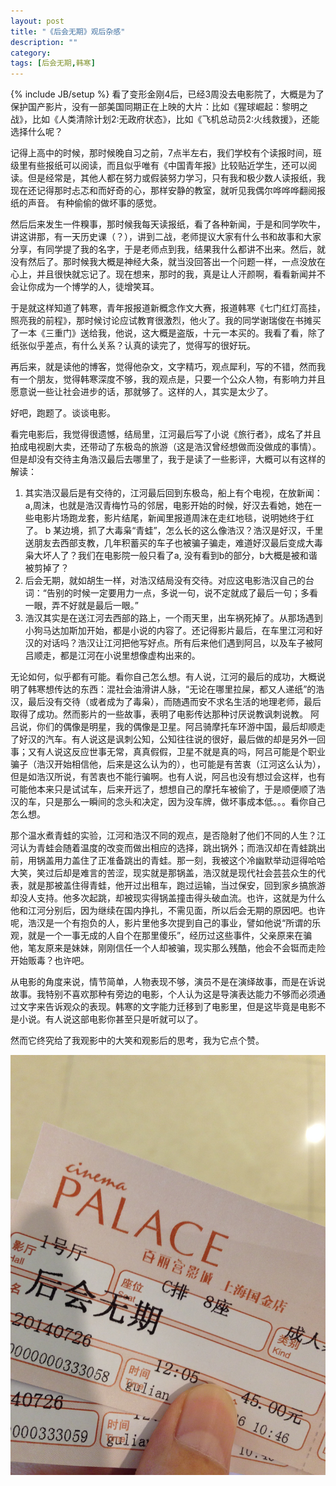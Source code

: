 ```yaml
---
layout: post
title: "《后会无期》观后杂感"
description: ""
category: 
tags: [后会无期,韩寒]
---
```

{% include JB/setup %}
看了变形金刚4后，已经3周没去电影院了，大概是为了保护国产影片，没有一部美国同期正在上映的大片：比如《猩球崛起：黎明之战》，比如《人类清除计划2:无政府状态》，比如《飞机总动员2:火线救援》，还能选择什么呢？   

记得上高中的时候，那时候晚自习之前，7点半左右，我们学校有个读报时间，班级里有些报纸可以阅读，而且似乎唯有《中国青年报》比较贴近学生，还可以阅读。但是经常是，其他人都在努力或假装努力学习，只有我和极少数人读报纸，我现在还记得那时忐忑和而好奇的心，那样安静的教室，就听见我偶尔哗哗哗翻阅报纸的声音。 有种偷偷的做坏事的感觉。   

然后后来发生一件糗事，那时候我每天读报纸，看了各种新闻，于是和同学吹牛，讲这讲那，有一天历史课（？），讲到二战，老师提议大家有什么书和故事和大家分享，有同学提了我的名字，于是老师点到我，结果我什么都讲不出来。然后，就没有然后了。那时候我大概是神经大条，就当没回答出一个问题一样，一点没放在心上，并且很快就忘记了。现在想来，那时的我，真是让人汗颜啊，看看新闻并不会让你成为一个博学的人，徒增笑耳。   

于是就这样知道了韩寒，青年报报道新概念作文大赛，报道韩寒《七门红灯高挂，照亮我的前程》，那时候讨论应试教育很激烈，他火了。我的同学谢瑞俊在书摊买了一本《三重门》送给我，他说，这大概是盗版，十元一本买的。我看了看，除了纸张似乎差点，有什么关系？认真的读完了，觉得写的很好玩。   

再后来，就是读他的博客，觉得他杂文，文字精巧，观点犀利，写的不错，然而我有一个朋友，觉得韩寒深度不够，我的观点是，只要一个公众人物，有影响力并且愿意说一些让社会进步的话，那就够了。这样的人，其实是太少了。   


好吧，跑题了。谈谈电影。

看完电影后，我觉得很遗憾，结局里，江河最后写了小说《旅行者》，成名了并且拍成电视剧大卖，还带动了东极岛的旅游（这是浩汉曾经想做而没做成的事情）。但是却没有交待主角浩汉最后去哪里了，我于是读了一些影评，大概可以有这样的解读：   
1. 其实浩汉最后是有交待的，江河最后回到东极岛，船上有个电视，在放新闻：a,周沫，也就是浩汉青梅竹马的邻居，电影开始的时候，好汉去看她，她在一些电影片场跑龙套，影片结尾，新闻里报道周沫在走红地毯，说明她终于红了。 b 某边境，抓了大毒枭“青蛙”，怎么长的这么像浩汉？浩汉是好汉，千里送朋友去西部支教，几年积蓄买的车子也被骗子骗走，难道好汉最后变成大毒枭大坏人了？我们在电影院一般只看了a, 没有看到b的部分，b大概是被和谐被剪掉了？   
2. 后会无期，就如胡生一样，对浩汉结局没有交待。对应这电影浩汉自己的台词：“告别的时候一定要用力一点，多说一句，说不定就成了最后一句；多看一眼，弄不好就是最后一眼。”   
3. 浩汉其实是在送江河去西部的路上，一个雨天里，出车祸死掉了。从那场遇到小狗马达加斯加开始，都是小说的内容了。还记得影片最后，在车里江河和好汉的对话吗？浩汉让江河把他写好点。所有后来他们遇到阿吕，以及车子被阿吕顺走，都是江河在小说里想像虚构出来的。


无论如何，似乎都有可能。看你自己怎么想。有人说，江河的最后的成功，大概说明了韩寒想传达的东西：混社会油滑讲人脉，“无论在哪里拉屎，都又人递纸”的浩汉，最后没有交待（或者成为了毒枭），而随遇而安不求名生活的地理老师，最后取得了成功。然而影片的一些故事，表明了电影传达那种讨厌说教讽刺说教。 阿吕说，你们的偶像是明星，我的偶像是卫星。阿吕骑摩托车环游中国，最后却顺走了好汉的汽车。有人说这是讽刺公知，公知往往说的很好，最后做的却是另外一回事；又有人说这反应世事无常，真真假假，卫星不就是真的吗，阿吕可能是个职业骗子（浩汉开始相信他，后来是这么认为的），也可能是有苦衷（江河这么认为），但是如浩汉所说，有苦衷也不能行骗啊。也有人说，阿吕也没有想过会这样，也有可能他本来只是试试车，后来开远了，想想自己的摩托车被偷了，于是顺便顺了浩汉的车，只是那么一瞬间的念头和决定，因为没车牌，做坏事成本低。。。看你自己怎么想。

那个温水煮青蛙的实验，江河和浩汉不同的观点，是否隐射了他们不同的人生？江河认为青蛙会随着温度的改变而做出相应的选择，跳出锅外；而浩汉却在青蛙跳出前，用锅盖用力盖住了正准备跳出的青蛙。那一刻，我被这个冷幽默举动逗得哈哈大笑，笑过后却是难言的苦涩，现实就是那锅盖，浩汉就是现代社会芸芸众生的代表，就是那被盖住得青蛙，他开过出租车，跑过运输，当过保安，回到家乡搞旅游却没人支持。他多次起跳，却被现实得锅盖撞击得头破血流。也许，这就是为什么他和江河分别后，因为继续在国内挣扎，不需见面，所以后会无期的原因吧。也许呢，浩汉是一个有抱负的人，影片里他多次提到自己的事业，譬如他说“所谓的乐观，就是一个一事无成的人自个在那里傻乐”，经历过这些事件，父亲原来在骗他，笔友原来是妹妹，刚刚信任一个人却被骗，现实那么残酷，他会不会铤而走险开始贩毒？也许吧。

从电影的角度来说，情节简单，人物表现不够，演员不是在演绎故事，而是在诉说故事。我特别不喜欢那种有旁边的电影，个人认为这是导演表达能力不够而必须通过文字来告诉观众的表现。韩寒的文字能力迁移到了电影里，但是这毕竟是电影不是小说。有人说这部电影你甚至只是听就可以了。

然而它终究给了我观影中的大笑和观影后的思考，我为它点个赞。   

![houhuiwuqi](/assets/image/houhuiwuqi.jpg) 




